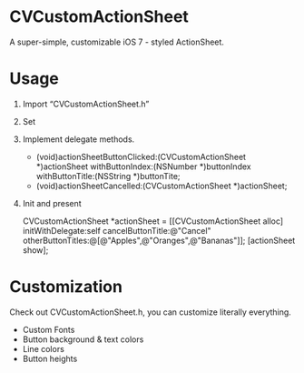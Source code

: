 CVCustomActionSheet
===================

A super-simple, customizable iOS 7 - styled ActionSheet.

Usage
===================

1. Import “CVCustomActionSheet.h”
2. Set <CVCustomActionSheetDelegate>
3. Implement delegate methods.

	- (void)actionSheetButtonClicked:(CVCustomActionSheet *)actionSheet withButtonIndex:(NSNumber *)buttonIndex withButtonTitle:(NSString *)buttonTite;
	- (void)actionSheetCancelled:(CVCustomActionSheet *)actionSheet;

4. Init and present

	CVCustomActionSheet *actionSheet = [[CVCustomActionSheet alloc] initWithDelegate:self cancelButtonTitle:@"Cancel" otherButtonTitles:@[@"Apples",@"Oranges",@"Bananas"]];
	[actionSheet show];


Customization
===================

Check out CVCustomActionSheet.h, you can customize literally everything. 

- Custom Fonts
- Button background & text colors
- Line colors
- Button heights